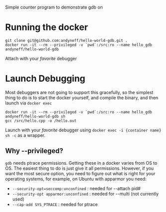 Simple counter program to demonstrate gdb on

# Running the docker

```
git clone git@github.com:andyneff/hello-world-gdb.git .
docker run -it --rm --privileged -v `pwd`:/src:ro --name hello_gdb andyneff/hello-world-gdb
```

Attach with your *favorite* debugger

# Launch Debugging

Most debuggers are not going to support this gracefully, so the simplest thing to do is to
start the docker yourself, and compile the binary, and then launch via `docker exec`

```
docker run -it --rm --privileged -v `pwd`:/src:ro --name hello_gdb andyneff/hello-world-gdb sh
gcc /src/hello.cpp -o /hello.out
```

Launch with your *favorite* debugger using `docker exec -i {container name} sh -c` as a wrapper.

## Why --privileged?

`gdb` needs ptrace permissions. Getting these in a docker varies from OS to OS.
The easiest thing to do is just give it all permissions. However, if you want the
most secure option, you need to figure out what is right for your operating systems,
for example, on Ubuntu with apparmor you need:

- `--security-opt=seccomp:unconfined` : needed for --attach pid#
- `--security-opt apparmor:unconfined` : needed for --multi (not currently used)
- `--cap-add SYS_PTRACE` : needed for ptrace
